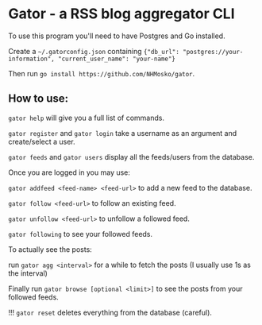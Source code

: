 # Gator - a RSS blog aggregator CLI
To use this program you'll need to have Postgres and Go installed.

Create a `~/.gatorconfig.json` containing `{"db_url": "postgres://your-information", "current_user_name": "your-name"}`

Then run `go install https://github.com/NHMosko/gator`.

## How to use:
`gator help` will give you a full list of commands.

`gator register` and `gator login` take a username as an argument and create/select a user.

`gator feeds` and `gator users` display all the feeds/users from the database.

Once you are logged in you may use:

`gator addfeed <feed-name> <feed-url>` to add a new feed to the database.

`gator follow <feed-url>` to follow an existing feed.

`gator unfollow <feed-url>` to unfollow a followed feed.

`gator following` to see your followed feeds.

To actually see the posts:

run `gator agg <interval>` for a while to fetch the posts (I usually use 1s as the interval)

Finally run `gator browse [optional <limit>]` to see the posts from your followed feeds.

!!! `gator reset` deletes everything from the database (careful).

